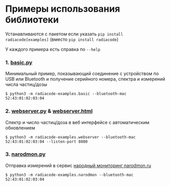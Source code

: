 # Примеры использования библиотеки

Устанавливаются с пакетом если указать `pip install radiacode[examples]` (вместо `pip install radiacode`)

У каждого примера есть справка по `--help`


### 1. [basic.py](./basic.py)
Минимальный пример, показывающий соединение с устройством по USB или Bluetooth и получение серийного номера, спектра и измерений числа частиц/дозы
```
$ python3 -m radiacode-examples.basic --bluetooth-mac 52:43:01:02:03:04
```

### 2. [webserver.py](./webserver.py) & [webserver.html](./webserver.html)
Спектр и число частиц/доза в веб интерфейсе с автоматическим обновлением
```
$ python3 -m radiacode-examples.webserver --bluetooth-mac 52:43:01:02:03:04 --listen-port 8080
```


### 3. [narodmon.py](./narodmon.py)
Отправка измерений в сервис [народный мониторинг narodmon.ru](https://narodmon.ru)
```
$ python3 -m radiacode-examples.narodmon --bluetooth-mac 52:43:01:02:03:04
```
